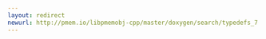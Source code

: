 ```yaml
---
layout: redirect
newurl: http://pmem.io/libpmemobj-cpp/master/doxygen/search/typedefs_7.html
---
```

